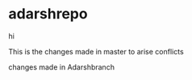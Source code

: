 # adarshrepo

hi


This is the changes made in master to arise conflicts

changes made in Adarshbranch

